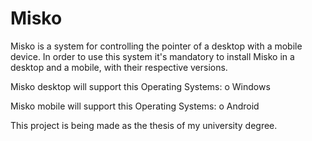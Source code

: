 # Misko

Misko is a system for controlling the pointer of a desktop with a mobile device. In order to use this system it's mandatory to install Misko in a desktop and a mobile, with their respective versions.

Misko desktop will support this Operating Systems:
  o Windows

Misko mobile will support this Operating Systems:
  o Android
  
  
 This project is being made as the thesis of my university degree.
